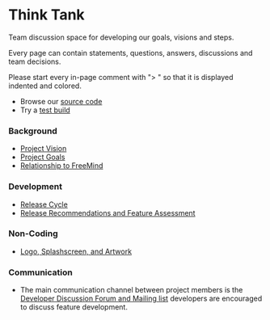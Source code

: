 # Think Tank

Team discussion space for developing our goals, visions and steps. 

Every page can contain statements, questions, answers, discussions and team decisions.<br> 

Please start every in-page comment with "&gt; " so that it is displayed indented and colored. 

* Browse our [source code](https://github.com/freeplane/freeplane)
* Try a [test build](http://www.freeplane.org/testversion/)

### Background

* [Project Vision](Visions.md) 
* [Project Goals](Goals.md) 
* [Relationship to FreeMind](Relationship_to_FreeMind.md)

### Development

* [Release Cycle](Release_cycle.md) 
* [Release Recommendations and Feature Assessment](Release_Recommendations_and_Feature_Assessment.md)

### Non-Coding

* [Logo, Splashscreen, and Artwork](Logo_and_splashscreen.md)

### Communication

* The main communication channel between project members is the [Developer Discussion Forum and Mailing list](http://freeplane-developer.996965.n3.nabble.com/) developers are encouraged to discuss feature development.

<!-- ({Category:History}) -->


